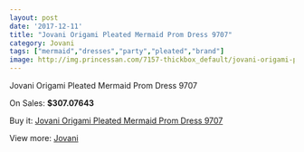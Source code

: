 ```yaml
---
layout: post
date: '2017-12-11'
title: "Jovani Origami Pleated Mermaid Prom Dress 9707"
category: Jovani
tags: ["mermaid","dresses","party","pleated","brand"]
image: http://img.princessan.com/7157-thickbox_default/jovani-origami-pleated-mermaid-prom-dress-9707.jpg
---
```

Jovani Origami Pleated Mermaid Prom Dress 9707

On Sales: **$307.07643**
<a href="https://www.princessan.com/en/jovani/3187-jovani-origami-pleated-mermaid-prom-dress-9707.html"><amp-img layout="responsive" width="600" height="600" src="//img.princessan.com/7157-thickbox_default/jovani-origami-pleated-mermaid-prom-dress-9707.jpg" alt="Jovani Origami Pleated Mermaid Prom Dress 9707 0" /></a>
<a href="https://www.princessan.com/en/jovani/3187-jovani-origami-pleated-mermaid-prom-dress-9707.html"><amp-img layout="responsive" width="600" height="600" src="//img.princessan.com/7159-thickbox_default/jovani-origami-pleated-mermaid-prom-dress-9707.jpg" alt="Jovani Origami Pleated Mermaid Prom Dress 9707 1" /></a>
<a href="https://www.princessan.com/en/jovani/3187-jovani-origami-pleated-mermaid-prom-dress-9707.html"><amp-img layout="responsive" width="600" height="600" src="//img.princessan.com/7158-thickbox_default/jovani-origami-pleated-mermaid-prom-dress-9707.jpg" alt="Jovani Origami Pleated Mermaid Prom Dress 9707 2" /></a>

Buy it: [Jovani Origami Pleated Mermaid Prom Dress 9707](https://www.princessan.com/en/jovani/3187-jovani-origami-pleated-mermaid-prom-dress-9707.html "Jovani Origami Pleated Mermaid Prom Dress 9707")

View more: [Jovani](https://www.princessan.com/en/26-jovani "Jovani")